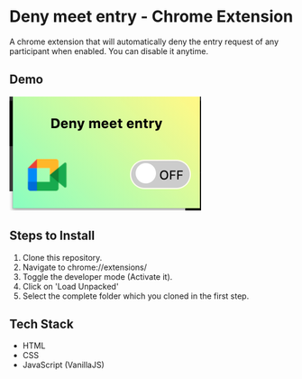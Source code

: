 # Deny meet entry - Chrome Extension

A chrome extension that will automatically deny the entry request of any participant when enabled. You can disable it anytime.


## Demo
![Demo Photo](./demoImage.png)


## Steps to Install
1. Clone this repository.
2. Navigate to chrome://extensions/
3. Toggle the developer mode (Activate it).
4. Click on 'Load Unpacked'
5. Select the complete folder which you cloned in the first step.

## Tech Stack
- HTML
- CSS
- JavaScript (VanillaJS)
